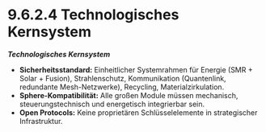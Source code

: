 # 9.6.2.4 Technologisches Kernsystem

_**Technologisches Kernsystem**_

* **Sicherheitsstandard:** Einheitlicher Systemrahmen für Energie (SMR + Solar + Fusion), Strahlenschutz, Kommunikation (Quantenlink, redundante Mesh-Netzwerke), Recycling, Materialzirkulation.
* **Sphere-Kompatibilität:** Alle großen Module müssen mechanisch, steuerungstechnisch und energetisch integrierbar sein.
* **Open Protocols:** Keine proprietären Schlüsselelemente in strategischer Infrastruktur.
